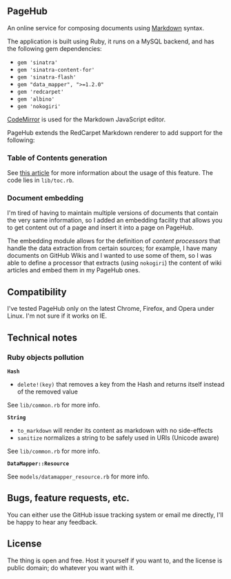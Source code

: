 ## PageHub

An online service for composing documents using [Markdown](http://daringfireball.net/projects/markdown/) syntax.

The application is built using Ruby, it runs on a MySQL backend, and has the following gem dependencies:

* `gem 'sinatra'`
* `gem 'sinatra-content-for'`
* `gem 'sinatra-flash'`
* `gem "data_mapper", ">=1.2.0"`
* `gem 'redcarpet'`
* `gem 'albino'`
* `gem 'nokogiri'`

[CodeMirror](http://codemirror.net) is used for the Markdown JavaScript editor.

PageHub extends the RedCarpet Markdown renderer to add support for the following:

### Table of Contents generation

See [this article](http://www.mxvt.net/articles/toying-with-markdown-smart-table-of-content-generation-and-document-embedding) for more information about the usage of this feature. The code lies in `lib/toc.rb`.

### Document embedding

I'm tired of having to maintain multiple versions of documents that contain the very same information, so I added an embedding facility that allows you to get content out of a page and insert it into a page on PageHub.

The embedding module allows for the definition of *content processors* that handle the data extraction from certain sources; for example, I have many documents on GitHub Wikis and I wanted to use some of them, so I was able to define a processor that extracts (using `nokogiri`) the content of wiki articles and embed them in my PageHub ones.

## Compatibility

I've tested PageHub only on the latest Chrome, Firefox, and Opera under Linux. I'm not sure if it works on IE.

## Technical notes

### Ruby objects pollution

**`Hash`**

* `delete!(key)` that removes a key from the Hash and returns itself instead of the removed value

See `lib/common.rb` for more info.

**`String`**

* `to_markdown` will render its content as markdown with no side-effects
* `sanitize` normalizes a string to be safely used in URIs (Unicode aware)

See `lib/common.rb` for more info.

**`DataMapper::Resource`**

See `models/datamapper_resource.rb` for more info.

## Bugs, feature requests, etc.

You can either use the GitHub issue tracking system or email me directly, I'll be happy to hear any feedback.

## License

The thing is open and free. Host it yourself if you want to, and the license is public domain; do whatever you want with it.
